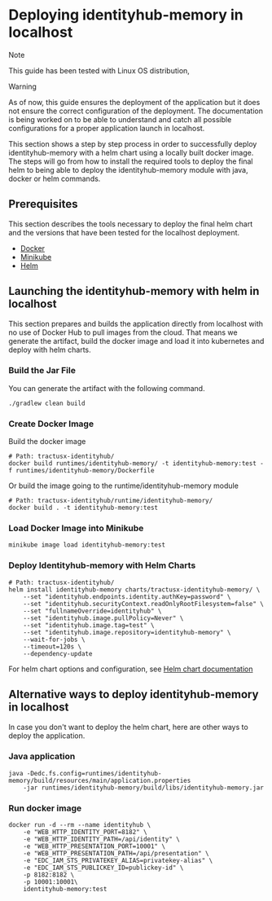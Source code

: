 # Deploying identityhub-memory in localhost

> [!NOTE]
> This guide has been tested with Linux OS distribution,

> [!WARNING]
> As of now, this guide ensures the deployment of the application but it does not ensure the correct configuration of the deployment.
> The documentation is being worked on to be able to understand and catch all possible configurations for a proper application launch in localhost.

This section shows a step by step process in order to successfully deploy identityhub-memory with a helm chart using a locally built docker image.
The steps will go from how to install the required tools to deploy the final helm to being able to deploy the identityhub-memory module with java, docker or helm commands.

## Prerequisites

This section describes the tools necessary to deploy the final helm chart and the versions that have been tested for the localhost deployment.

- [Docker](https://docs.docker.com/engine/install/ubuntu/)
- [Minikube](https://minikube.sigs.k8s.io/docs/start/)
- [Helm](https://helm.sh/docs/intro/install/)

## Launching the identityhub-memory with helm in localhost

This section prepares and builds the application directly from localhost with no use of Docker Hub to pull images from the cloud.
That means we generate the artifact, build the docker image and load it into kubernetes and deploy with helm charts.

### Build the Jar File
You can generate the artifact with the following command.

```shell
./gradlew clean build
```

### Create Docker Image

Build the docker image

```shell
# Path: tractusx-identityhub/
docker build runtimes/identityhub-memory/ -t identityhub-memory:test -f runtimes/identityhub-memory/Dockerfile
```

Or build the image going to the runtime/identityhub-memory module
```shell
# Path: tractusx-identityhub/runtime/identityhub-memory/
docker build . -t identityhub-memory:test
```

### Load Docker Image into Minikube
```shell
minikube image load identityhub-memory:test
```

### Deploy Identityhub-memory with Helm Charts

```shell
# Path: tractusx-identityhub/
helm install identityhub-memory charts/tractusx-identityhub-memory/ \
    --set "identityhub.endpoints.identity.authKey=password" \
    --set "identityhub.securityContext.readOnlyRootFilesystem=false" \
    --set "fullnameOverride=identityhub" \
    --set "identityhub.image.pullPolicy=Never" \
    --set "identityhub.image.tag=test" \
    --set "identityhub.image.repository=identityhub-memory" \
    --wait-for-jobs \
    --timeout=120s \
    --dependency-update
```
For helm chart options and configuration, see [Helm chart documentation](https://github.com/eclipse-tractusx/tractusx-identityhub/blob/main/charts/tractusx-identityhub-memory/README.md)

## Alternative ways to deploy identityhub-memory in localhost

In case you don't want to deploy the helm chart, here are other ways to deploy the application.

### Java application

```shell
java -Dedc.fs.config=runtimes/identityhub-memory/build/resources/main/application.properties
    -jar runtimes/identityhub-memory/build/libs/identityhub-memory.jar
```

### Run docker image

```shell
docker run -d --rm --name identityhub \
    -e "WEB_HTTP_IDENTITY_PORT=8182" \
    -e "WEB_HTTP_IDENTITY_PATH=/api/identity" \
    -e "WEB_HTTP_PRESENTATION_PORT=10001" \
    -e "WEB_HTTP_PRESENTATION_PATH=/api/presentation" \
    -e "EDC_IAM_STS_PRIVATEKEY_ALIAS=privatekey-alias" \
    -e "EDC_IAM_STS_PUBLICKEY_ID=publickey-id" \
    -p 8182:8182 \
    -p 10001:10001\
    identityhub-memory:test
```